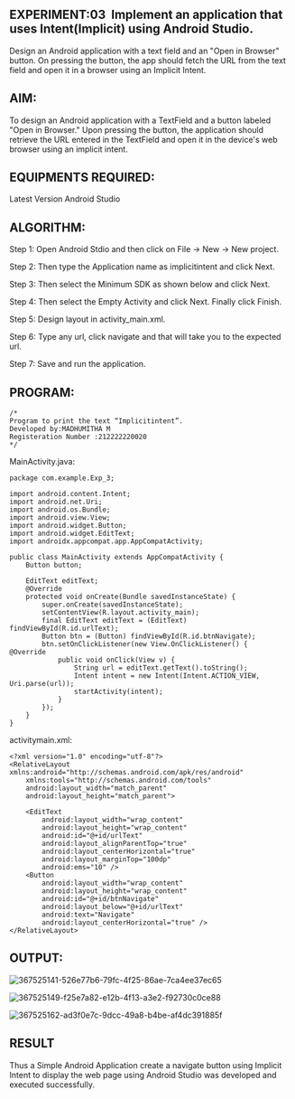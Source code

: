 ## EXPERIMENT:03  Implement an application that uses Intent(Implicit) using Android Studio.
Design an Android application with a text field and an "Open in Browser" button. On pressing the button, the app should fetch the URL from the text field and open it in a browser using an Implicit Intent.

## AIM:

To design an Android application with a TextField and a button labeled "Open in Browser." Upon pressing the button, the application should retrieve the URL entered in the TextField and open it in the device's web browser using an implicit intent.
## EQUIPMENTS REQUIRED:

Latest Version Android Studio

## ALGORITHM:

Step 1: Open Android Stdio and then click on File -> New -> New project.

Step 2: Then type the Application name as implicitintent and click Next.

Step 3: Then select the Minimum SDK as shown below and click Next.

Step 4: Then select the Empty Activity and click Next. Finally click Finish.

Step 5: Design layout in activity_main.xml.

Step 6: Type any url, click navigate and that will take you to the expected url.

Step 7: Save and run the application.

## PROGRAM:
```
/*
Program to print the text “Implicitintent”.
Developed by:MADHUMITHA M
Registeration Number :212222220020
*/
```
MainActivity.java:
```
package com.example.Exp_3;

import android.content.Intent;
import android.net.Uri;
import android.os.Bundle;
import android.view.View;
import android.widget.Button;
import android.widget.EditText;
import androidx.appcompat.app.AppCompatActivity;

public class MainActivity extends AppCompatActivity {
    Button button;

    EditText editText;
    @Override
    protected void onCreate(Bundle savedInstanceState) {
        super.onCreate(savedInstanceState);
        setContentView(R.layout.activity_main);
        final EditText editText = (EditText) findViewById(R.id.urlText);
        Button btn = (Button) findViewById(R.id.btnNavigate);
        btn.setOnClickListener(new View.OnClickListener() {
@Override
            public void onClick(View v) {
                String url = editText.getText().toString();
                Intent intent = new Intent(Intent.ACTION_VIEW, Uri.parse(url));
                startActivity(intent);
            }
        });
    }
}
```
activitymain.xml:
```
<?xml version="1.0" encoding="utf-8"?>
<RelativeLayout
xmlns:android="http://schemas.android.com/apk/res/android"
    xmlns:tools="http://schemas.android.com/tools"
    android:layout_width="match_parent"
    android:layout_height="match_parent">

    <EditText
        android:layout_width="wrap_content"
        android:layout_height="wrap_content"
        android:id="@+id/urlText"
        android:layout_alignParentTop="true"
        android:layout_centerHorizontal="true"
        android:layout_marginTop="100dp"
        android:ems="10" />
    <Button
        android:layout_width="wrap_content"
        android:layout_height="wrap_content"
        android:id="@+id/btnNavigate"
        android:layout_below="@+id/urlText"
        android:text="Navigate"
        android:layout_centerHorizontal="true" />
</RelativeLayout>
```
## OUTPUT:
![367525141-526e77b6-79fc-4f25-86ae-7ca4ee37ec65](https://github.com/user-attachments/assets/39b2869a-58fd-489d-ae75-dccfb32502b4)

![367525149-f25e7a82-e12b-4f13-a3e2-f92730c0ce88](https://github.com/user-attachments/assets/8a1a2cde-70b7-4026-9a7c-c9144b49423c)

![367525162-ad3f0e7c-9dcc-49a8-b4be-af4dc391885f](https://github.com/user-attachments/assets/10e2d096-912e-4134-bb11-d21e52c18f21)

## RESULT
Thus a Simple Android Application create a navigate button using Implicit Intent to display the web page using Android Studio was developed and executed successfully.
